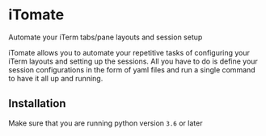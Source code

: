 # iTomate
Automate your iTerm tabs/pane layouts and session setup

iTomate allows you to automate your repetitive tasks of configuring your iTerm layouts and setting up the sessions. All you have to do is define your session configurations in the form of yaml files and run a single command to have it all up and running.

## Installation
Make sure that you are running python version `3.6` or later